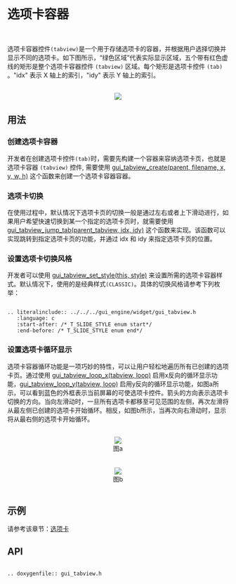 # 选项卡容器
<br>

选项卡容器控件`(tabview)`是一个用于存储选项卡的容器，并根据用户选择切换并显示不同的选项卡。如下图所示，“绿色区域”代表实际显示区域，五个带有红色虚线的矩形是整个选项卡容器控件 `(tabview)` 区域。每个矩形是选项卡控件 `(tab)` 。"idx" 表示 X 轴上的索引，"idy" 表示 Y 轴上的索引。

<br>
<center><img src="https://foruda.gitee.com/images/1700117108278339023/652a6a38_10641540.png" /></center>

## 用法

### 创建选项卡容器

开发者在创建选项卡控件`(tab)`时，需要先构建一个容器来容纳选项卡页，也就是选项卡容器 `(tabview)` 控件, 需要使用 [gui_tabview_create(parent, filename, x, y, w, h)](#gui_tabview_create) 这个函数来创建一个选项卡容器容器。

### 选项卡切换

在使用过程中，默认情况下选项卡页的切换一般是通过左右或者上下滑动进行，如果用户希望快速切换到某一个指定的选项卡页时，就需要使用 [gui_tabview_jump_tab(parent_tabview, idx, idy)](#gui_tabview_create ) 这个函数来实现。该函数可以实现跳转到指定选项卡页的功能，并通过 idx 和 idy 来指定选项卡页的位置。

### 设置选项卡切换风格

开发者可以使用 [gui_tabview_set_style(this, style)](#gui_tabview_create) 来设置所需的选项卡容器样式。默认情况下，使用的是经典样式`(CLASSIC)`。具体的切换风格请参考下列枚举：

```eval_rst

.. literalinclude:: ../../../gui_engine/widget/gui_tabview.h
   :language: c
   :start-after: /* T_SLIDE_STYLE enum start*/
   :end-before: /* T_SLIDE_STYLE enum end*/

```

### 设置选项卡循环显示

选项卡容器循环功能是一项巧妙的特性，可以让用户轻松地遍历所有已创建的选项卡页。通过使用 [gui_tabview_loop_x(tabview, loop)](#gui_tabview_create) 启用x反向的循环显示功能，[gui_tabview_loop_y(tabview, loop)](#gui_tabview_create) 启用y反向的循环显示功能，如图a所示，可以看到蓝色的外框表示当前屏幕的可使选项卡控件。箭头的方向表示选项卡切换的方向。当向左滑动时，一旦所有选项卡都移至可见范围的左侧，再次左滑将从最左侧已创建的选项卡开始循环。相反，如图b所示，当再次向右滑动时，显示将从最右侧的选项卡开始循环。

<br>
<center><img src="https://foruda.gitee.com/images/1707118586546869079/2d4816ec_10641540.png" /></center>
<center>图a</center>
<br>

<br>
<center><img src="https://foruda.gitee.com/images/1707118609354334424/c6a664b2_10641540.png" /></center>
<center>图b</center>
<br>

## 示例

请参考该章节：[选项卡](./gui_tab.md)


## API


```eval_rst

.. doxygenfile:: gui_tabview.h

```
